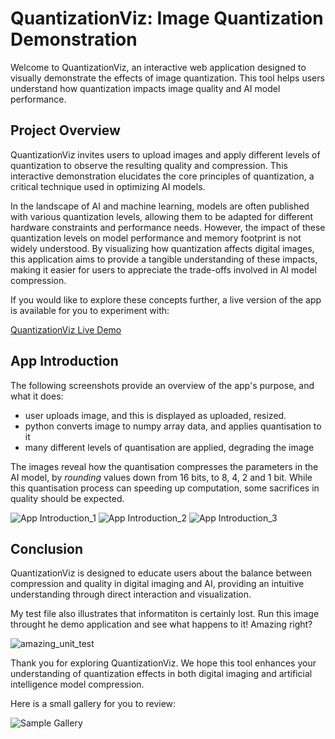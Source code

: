 # QuantizationViz: Image Quantization Demonstration

Welcome to QuantizationViz, an interactive web application designed to visually demonstrate the effects of image quantization. This tool helps users understand how quantization impacts image quality and AI model performance.

## Project Overview

QuantizationViz invites users to upload images and apply different levels of quantization to observe the resulting quality and compression. This interactive demonstration elucidates the core principles of quantization, a critical technique used in optimizing AI models.

In the landscape of AI and machine learning, models are often published with various quantization levels, allowing them to be adapted for different hardware constraints and performance needs. However, the impact of these quantization levels on model performance and memory footprint is not widely understood. By visualizing how quantization affects digital images, this application aims to provide a tangible understanding of these impacts, making it easier for users to appreciate the trade-offs involved in AI model compression.

If you would like to explore these concepts further, a live version of the app is available for you to experiment with:

[QuantizationViz Live Demo](https://minkymorgan-qviz.streamlit.app/)


## App Introduction

The following screenshots provide an overview of the app's purpose, and what it does:

* user uploads image, and this is displayed as uploaded, resized.
* python converts image to numpy array data, and applies quantisation to it
* many different levels of quantisation are applied, degrading the image

The images reveal how the quantisation compresses the parameters in the AI model, by _rounding_ values down from 16 bits, to 8, 4, 2 and 1 bit.
While this quantisation process can speeding up computation, some sacrifices in quality should be expected.


![App Introduction_1](./screenshots/screenshot_1.png)
![App Introduction_2](./screenshots/screenshot_2.png)
![App Introduction_3](./screenshots/screenshot_3.png)
## Conclusion

QuantizationViz is designed to educate users about the balance between compression and quality in digital imaging and AI, providing an intuitive understanding through direct interaction and visualization.

My test file also illustrates that informatiton is certainly lost.
Run this image throught he demo application and see what happens to it! Amazing right?

![amazing_unit_test](./screenshots/InfoIsLostUsingModelQuantization_Lost.jpg)

Thank you for exploring QuantizationViz. We hope this tool enhances your understanding of quantization effects in both digital imaging and artificial intelligence model compression.

Here is a small gallery for you to review:

![Sample Gallery](./screenshots/AI_UnderstandingQuantizationThroughViz.png)



